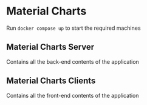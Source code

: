 # Material Charts
Run `docker compose up` to start the required machines 

## Material Charts Server
Contains all the back-end contents of the application 

## Material Charts Clients
Contains all the front-end contents of the application
